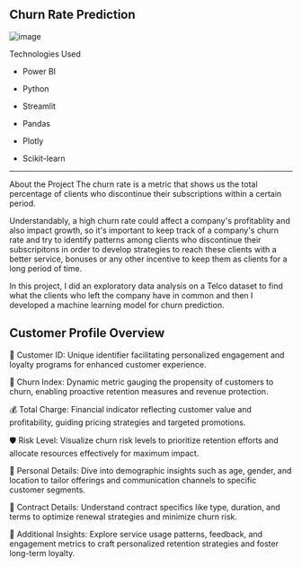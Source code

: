 Churn Rate Prediction
-------------------------------------------------------------
![image](https://github.com/MumoMutiso/Telco-Customer-Churn/assets/160124710/0a0a9cae-e73a-4027-99ac-aeac3b0b8a4c)

Technologies Used

- Power BI

- Python
- Streamlit
- Pandas
- Plotly
- Scikit-learn


--------------------------------------------------------------------------------------------------------------

About the Project
The churn rate is a metric that shows us the total percentage of clients who discontinue their subscriptions within a certain period.

Understandably, a high churn rate could affect a company's profitablity and also impact growth, so it's important to keep track of a company's churn rate and try to identify patterns among clients who discontinue their subscripitons in order to develop strategies to reach these clients with a better service, bonuses or any other incentive to keep them as clients for a long period of time.

In this project, I did an exploratory data analysis on a Telco dataset to find what the clients who left the company have in common and then I developed a machine learning model for churn prediction.


Customer Profile Overview
--------------------------------

👤 Customer ID: Unique identifier facilitating personalized engagement and loyalty programs for enhanced customer experience.

🔄 Churn Index: Dynamic metric gauging the propensity of customers to churn, enabling proactive retention measures and revenue protection.

💰 Total Charge: Financial indicator reflecting customer value and profitability, guiding pricing strategies and targeted promotions.

🛡️ Risk Level: Visualize churn risk levels to prioritize retention efforts and allocate resources effectively for maximum impact.

📝 Personal Details: Dive into demographic insights such as age, gender, and location to tailor offerings and communication channels to specific customer segments.

📄 Contract Details: Understand contract specifics like type, duration, and terms to optimize renewal strategies and minimize churn risk.

💼 Additional Insights: Explore service usage patterns, feedback, and engagement metrics to craft personalized retention strategies and foster long-term loyalty.
